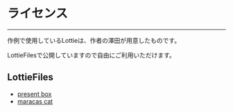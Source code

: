 # ライセンス
___

作例で使用しているLottieは、作者の澤田が用意したものです。

LottieFilesで公開していますので自由にご利用いただけます。

## LottieFiles
- [present box](https://lottiefiles.com/animations/present-box-Y3Fe6YX9uW)
- [maracas cat](https://lottiefiles.com/animations/maracas-cat-KSMMKJQEpI)